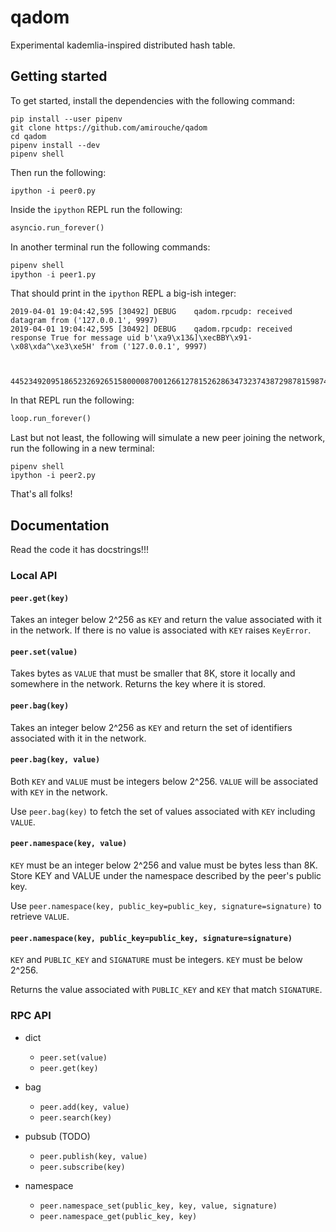 # qadom

Experimental kademlia-inspired distributed hash table.

## Getting started

To get started, install the dependencies with the following command:

```shell
pip install --user pipenv
git clone https://github.com/amirouche/qadom
cd qadom
pipenv install --dev
pipenv shell
```

Then run the following:

```shell
ipython -i peer0.py
```

Inside the `ipython` REPL run the following:

```python
asyncio.run_forever()
```

In another terminal run the following commands:

```python
pipenv shell
ipython -i peer1.py
```

That should print in the `ipython` REPL a big-ish integer:

```
2019-04-01 19:04:42,595 [30492] DEBUG    qadom.rpcudp: received datagram from ('127.0.0.1', 9997)
2019-04-01 19:04:42,595 [30492] DEBUG    qadom.rpcudp: received response True for message uid b'\xa9\x13&]\xecBBY\x91-\x08\xda^\xe3\xe5H' from ('127.0.0.1', 9997)


   44523492095186523269265158000087001266127815262863473237438729878159874507476

```

In that REPL run the following:

```python
loop.run_forever()
```

Last but not least, the following will simulate a new peer joining the
network, run the following in a new terminal:


```shell
pipenv shell
ipython -i peer2.py
```

That's all folks!

## Documentation

Read the code it has docstrings!!!

### Local API

#### `peer.get(key)`

Takes an integer below 2^256 as `KEY` and return the value associated
with it in the network. If there is no value is associated with `KEY`
raises `KeyError`.

#### `peer.set(value)`

Takes bytes as `VALUE` that must be smaller that 8K, store it locally
and somewhere in the network. Returns the key where it is stored.

#### `peer.bag(key)`

Takes an integer below 2^256 as `KEY` and return the set of
identifiers associated with it in the network.

#### `peer.bag(key, value)`

Both `KEY` and `VALUE` must be integers below 2^256. `VALUE` will be
associated with `KEY` in the network.

Use `peer.bag(key)` to fetch the set of values associated with `KEY`
including `VALUE`.

#### `peer.namespace(key, value)`

`KEY` must be an integer below 2^256 and value must be bytes less
than 8K. Store KEY and VALUE under the namespace described by the
peer's public key.

Use `peer.namespace(key, public_key=public_key, signature=signature)`
to retrieve `VALUE`.

#### `peer.namespace(key, public_key=public_key, signature=signature)`

`KEY` and `PUBLIC_KEY` and `SIGNATURE` must be integers. `KEY` must be
below 2^256.

Returns the value associated with `PUBLIC_KEY` and `KEY` that match
`SIGNATURE`.


### RPC API

- dict

  - `peer.set(value)`
  - `peer.get(key)`

- bag

  - `peer.add(key, value)`
  - `peer.search(key)`

- pubsub (TODO)

  - `peer.publish(key, value)`
  - `peer.subscribe(key)`

- namespace

  - `peer.namespace_set(public_key, key, value, signature)`
  - `peer.namespace_get(public_key, key)`
